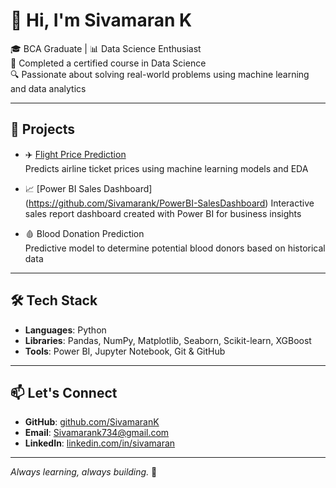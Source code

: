 # 👋 Hi, I'm Sivamaran K

🎓 BCA Graduate | 📊 Data Science Enthusiast  
📜 Completed a certified course in Data Science  
🔍 Passionate about solving real-world problems using machine learning and data analytics

---

## 💼 Projects

- ✈️ [Flight Price Prediction](https://github.com/SivamaranK/FlightPricePrediction)  
  Predicts airline ticket prices using machine learning models and EDA

- 📈 [Power BI Sales Dashboard] (https://github.com/Sivamarank/PowerBI-SalesDashboard)
  Interactive sales report dashboard created with Power BI for business insights

- 🩸 Blood Donation Prediction  
  Predictive model to determine potential blood donors based on historical data

---

## 🛠️ Tech Stack

- **Languages**: Python  
- **Libraries**: Pandas, NumPy, Matplotlib, Seaborn, Scikit-learn, XGBoost  
- **Tools**: Power BI, Jupyter Notebook, Git & GitHub

---

## 📫 Let's Connect

- **GitHub**: [github.com/SivamaranK](https://github.com/SivamaranK)
- **Email**: Sivamarank734@gmail.com  
- **LinkedIn**: [linkedin.com/in/sivamaran](www.linkedin.com/in/sivamaran)

---

_Always learning, always building._ 🚀


<!--
**Sivamarank/sivamaranK** is a ✨ _special_ ✨ repository because its `README.md` (this file) appears on your GitHub profile.

Here are some ideas to get you started:

- 🔭 I’m currently working on ...
- 🌱 I’m currently learning ...
- 👯 I’m looking to collaborate on ...
- 🤔 I’m looking for help with ...
- 💬 Ask me about ...
- 📫 How to reach me: ...
- 😄 Pronouns: ...
- ⚡ Fun fact: ...
-->
